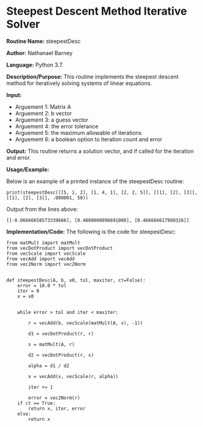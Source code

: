# Steepest Descent Method Iterative Solver

**Routine Name:**           steepestDesc

**Author:** Nathanael Barney

**Language:** Python 3.7.

**Description/Purpose:** This routine implements the steepest descent method for iteratively solving systems of linear equations.

**Input:** 
* Arguement 1: Matrix A
* Arguement 2: b vector
* Arguement 3: a guess vector
* Arguement 4: the error tolerance
* Arguement 5: the maximum allowable of iterations
* Arguement 6: a boolean option to iteration count and error

**Output:** This routine returns a solution vector, and if called for the iteration and error.

**Usage/Example:**

Below is an example of a printed instance of the steepestDesc routine:

```
print(steepestDesc([[5, 1, 2], [1, 4, 1], [2, 2, 5]], [[1], [2], [3]], [[1], [2], [3]], .000001, 50))
```

Output from the lines above:

```
[[-0.06666658573339666], [0.4000000098691008], [0.466666617980326]]
```


**Implementation/Code:** The following is the code for steepestDesc:

```
from matMult import matMult
from vecDotProduct import vecDotProduct
from vecScale import vecScale
from vecAdd import vecAdd
from vec2Norm import vec2Norm


def steepestDesc(A, b, x0, tol, maxiter, ct=False):
    error = 10.0 * tol
    iter = 0
    x = x0


    while error > tol and iter < maxiter:

        r = vecAdd(b, vecScale(matMult(A, x), -1))

        d1 = vecDotProduct(r, r)

        s = matMult(A, r)

        d2 = vecDotProduct(r, s)

        alpha = d1 / d2

        x = vecAdd(x, vecScale(r, alpha))

        iter += 1

        error = vec2Norm(r)
    if ct == True:
        return x, iter, error
    else:
        return x
```
